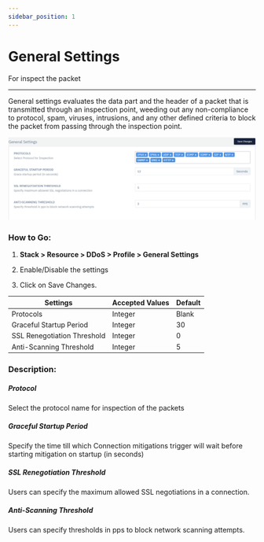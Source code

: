 ```yaml
---
sidebar_position: 1
---
```


# General Settings

For inspect the packet

---

General settings evaluates the data part and the header of a packet that is transmitted through an inspection point, weeding out any non-compliance to protocol, spam, viruses, intrusions, and any other defined criteria to block the packet from passing through the inspection point.

![general_setting](\img\ddos\v6\docs\ddos4.png)

### **How to Go:**

1. **Stack > Resource > DDoS > Profile > General Settings**

2. Enable/Disable the settings

3. Click on Save Changes.

| Settings                    | Accepted Values | Default |
|-----------------------------|-----------------|---------|
| Protocols                   | Integer         | Blank   |
| Graceful Startup Period     | Integer         | 30      |
| SSL Renegotiation Threshold | Integer         | 0       |
| Anti-Scanning Threshold     | Integer         | 5       |

### **Description:**

##### **Protocol**

Select the protocol name for inspection of the packets

##### **Graceful Startup Period**

Specify the time till which Connection mitigations trigger will wait before starting mitigation on startup (in seconds)

##### **SSL Renegotiation Threshold**

Users can specify the maximum allowed SSL negotiations in a connection.

##### **Anti-Scanning Threshold**

Users can specify thresholds in pps to block network scanning attempts.